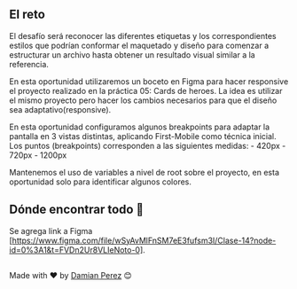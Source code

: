 ## El reto

El desafío será reconocer las diferentes etiquetas y los correspondientes estilos que podrían conformar el maquetado y diseño para comenzar a estructurar un archivo hasta obtener un resultado visual similar a la referencia.

En esta oportunidad utilizaremos un boceto en Figma para hacer responsive el proyecto realizado en la práctica 05: Cards de heroes.
La idea es utilizar el mismo proyecto pero hacer los cambios necesarios para que el diseño sea adaptativo(responsive).

En esta oportunidad configuramos algunos breakpoints para adaptar la pantalla en 3 vistas distintas, aplicando First-Mobile como técnica inicial.
Los puntos (breakpoints) corresponden a las siguientes medidas: 
    -   420px
    -   720px
    -   1200px

Mantenemos el uso de variables a nivel de root sobre el proyecto, en esta oportunidad solo para identificar algunos colores. 

## Dónde encontrar todo 🚀

Se agrega link a Figma [https://www.figma.com/file/wSyAvMlFnSM7eE3fufsm3I/Clase-14?node-id=0%3A1&t=FVDn2Ur8VLIeNoto-0]. 


##
Made with ❤️ by [Damian Perez](https://github.com/D-Perez85) 😊

